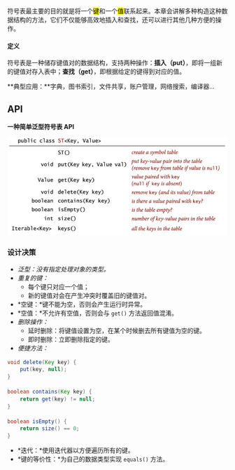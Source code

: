 符号表最主要的目的就是将一个<mark>键</mark>和一个<mark>值</mark>联系起来。本章会讲解多种构造这种数据结构的方法，它们不仅能够高效地插入和查找，还可以进行其他几种方便的操作。

<!-- tabs:start -->

#### **<b>定义</b>**

符号表是一种储存键值对的数据结构，支持两种操作：**插入（put）**，即将一组新的键值对存入表中；**查找（get）**，即根据给定的键得到对应的值。

<!-- tabs:end -->

**典型应用：**字典，图书索引，文件共享，账户管理，网络搜索，编译器...

## API

**一种简单泛型符号表 API**

![api](../_media/3.1/api.jpeg ':size=600')

### 设计决策

- *泛型：没有指定处理对象的类型。*
- *重复的键：*
    + 每个键只对应一个值；
    + 新的键值对会在产生冲突时覆盖旧的键值对。
- *空键：*键不能为空，否则会产生运行时异常。
- *空值：*不允许有空值，否则会与 `get()` 方法返回值混淆。
- *删除操作：*
    + 延时删除：将键值设置为空，在某个时候删去所有键值为空的键。
    + 即时删除：立即删除指定的键。
- *便捷方法：*

```java
void delete(Key key) {
    put(key, null);
}

boolean contains(Key key) {
    return get(key) != null;
}

boolean isEmpty() {
    return size() == 0;
}
```

- *迭代：*使用迭代器以方便遍历所有的键。
- *键的等价性：*为自己的数据类型实现 `equals()` 方法。

